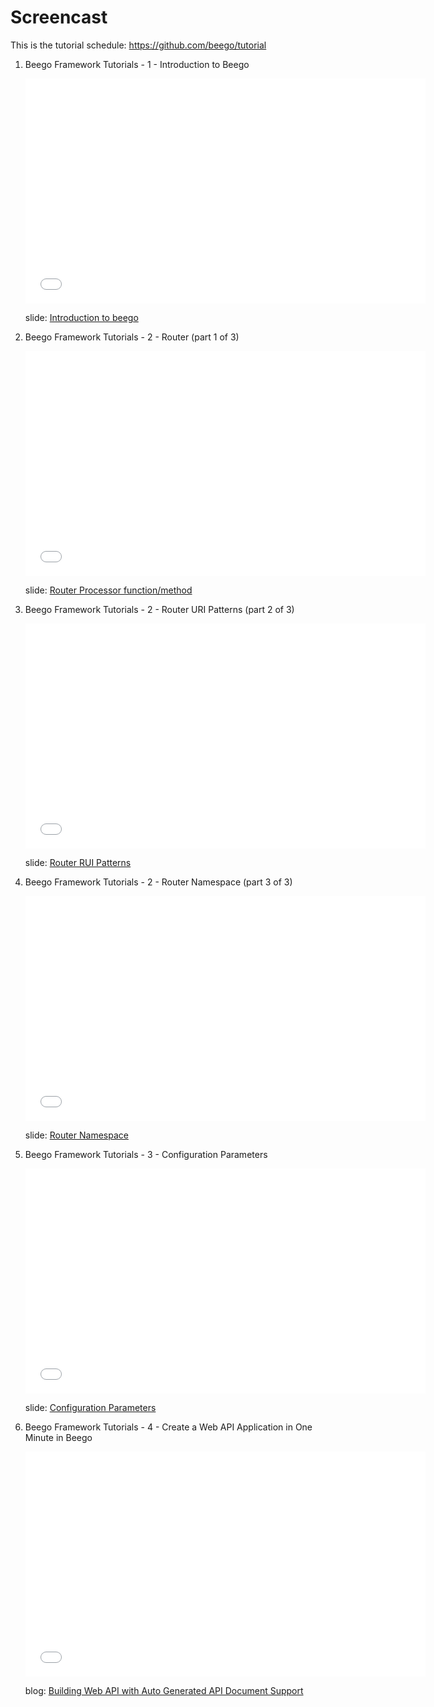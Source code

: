 # Screencast

This is the tutorial schedule:
https://github.com/beego/tutorial

1. Beego Framework Tutorials - 1 - Introduction to Beego

	<iframe width="640" height="360" src="//www.youtube.com/embed/zvXDgfoUKFY" frameborder="0" allowfullscreen></iframe>
	
	slide: [Introduction to beego](http://go-talks.appspot.com/github.com/beego/tutorial/en/1/why_beego.slide#1)

2. Beego Framework Tutorials - 2 - Router (part 1 of 3)

	<iframe width="640" height="360" src="//www.youtube.com/embed/LvAFH-oLvqY" frameborder="0" allowfullscreen></iframe>
	
	slide: [Router Processor function/method](http://go-talks.appspot.com/github.com/beego/tutorial/en/2/router.part1.slide)


3. Beego Framework Tutorials - 2 - Router URI Patterns (part 2 of 3)

    <iframe width="640" height="360" src="//www.youtube.com/embed/81kxo6FcoOw" frameborder="0" allowfullscreen></iframe>
    
    slide: [Router RUI Patterns](http://go-talks.appspot.com/github.com/beego/tutorial/en/2/router.part2.slide)


4. Beego Framework Tutorials - 2 - Router Namespace (part 3 of 3)

    <iframe width="640" height="360" src="//www.youtube.com/embed/W9tBcTcXGeo" frameborder="0" allowfullscreen></iframe>
    
    slide: [Router Namespace](http://go-talks.appspot.com/github.com/beego/tutorial/en/2/router.part3.slide)

5. Beego Framework Tutorials - 3 - Configuration Parameters

    <iframe width="640" height="360" src="//www.youtube.com/embed/F3tieL1lX1I" frameborder="0" allowfullscreen></iframe>
    
    slide: [Configuration Parameters](http://go-talks.appspot.com/github.com/beego/tutorial/en/3/params.slide)

6. Beego Framework Tutorials - 4 - Create a Web API Application in One
   Minute in Beego

    <iframe width="640" height="360" src="//www.youtube.com/embed/w7RziV_Sn-g" frameborder="0" allowfullscreen></iframe>
    
    blog: [Building Web API with Auto Generated API Document Support](http://beego.vip/blog/beego_api)

